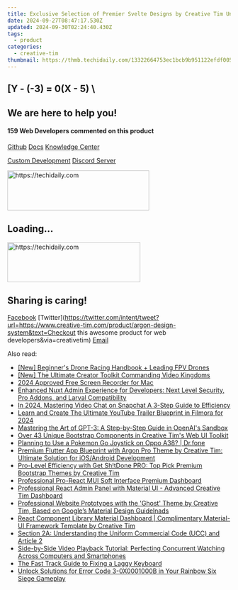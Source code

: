 ```yaml
---
title: Exclusive Selection of Premier Svelte Designs by Creative Tim Unveiled
date: 2024-09-27T08:47:17.530Z
updated: 2024-09-30T02:24:40.430Z
tags:
  - product
categories:
  - creative-tim
thumbnail: https://thmb.techidaily.com/13322664753ec1bcb9b951122efdf005d8bc61a3a13c44fac0ae0c8584b8720e.jpg
---
```


## \[Y - (-3) = 0(X - 5) \

## We are here to help you!

#### 159 Web Developers commented on this product

[Github](https://github.com/creativetimofficial/argon-design-system) [Docs](https://tools.techidaily.com/creative-tim/products/) [Knowledge Center](https://tools.techidaily.com/creative-tim/products/) 

[Custom Development](https://tools.techidaily.com/creative-tim/products/) [Discord Server](https://discord.com/invite/FhCJCaHdQa) 

<!-- affiliate ads begin -->
<a href="https://25home.pxf.io/c/5597632/2148647/16836" target="_top" id="2148647">
  <img src="//a.impactradius-go.com/display-ad/16836-2148647" border="0" alt="https://techidaily.com" width="320" height="90"/>
</a>
<img height="0" width="0" src="https://25home.pxf.io/i/5597632/2148647/16836" style="position:absolute;visibility:hidden;" border="0" />
<!-- affiliate ads end -->

## Loading...

<!-- affiliate ads begin -->
<a href="https://25home.pxf.io/c/5597632/2148644/16836" target="_top" id="2148644">
  <img src="//a.impactradius-go.com/display-ad/16836-2148644" border="0" alt="https://techidaily.com" width="300" height="90"/>
</a>
<img height="0" width="0" src="https://25home.pxf.io/i/5597632/2148644/16836" style="position:absolute;visibility:hidden;" border="0" />
<!-- affiliate ads end -->

## Sharing is caring!

[Facebook](https://www.facebook.com/sharer/sharer.php?u=https://www.creative-tim.com/product/argon-design-system?src=sdkpreparse) [Twitter](https://twitter.com/intent/tweet?url=https://www.creative-tim.com/product/argon-design-system&text=Checkout this awesome product for web developers&via=creativetim) [Email](https://tools.techidaily.com/creative-tim/products/)

<ins class="adsbygoogle"
     style="display:block"
     data-ad-format="autorelaxed"
     data-ad-client="ca-pub-7571918770474297"
     data-ad-slot="1223367746"></ins>

<ins class="adsbygoogle"
     style="display:block"
     data-ad-client="ca-pub-7571918770474297"
     data-ad-slot="8358498916"
     data-ad-format="auto"
     data-full-width-responsive="true"></ins>

<span class="atpl-alsoreadstyle">Also read:</span>
<div><ul>
<li><a href="https://extra-tips.techidaily.com/new-beginners-drone-racing-handbook-plus-leading-fpv-drones/"><u>[New] Beginner's Drone Racing Handbook + Leading FPV Drones</u></a></li>
<li><a href="https://youtube-docs.techidaily.com/he-ultimate-creator-toolkit-commanding-video-kingdoms/"><u>[New] The Ultimate Creator Toolkit Commanding Video Kingdoms</u></a></li>
<li><a href="https://screen-recording.techidaily.com/2024-approved-free-screen-recorder-for-mac/"><u>2024 Approved Free Screen Recorder for Mac</u></a></li>
<li><a href="https://fox-shield.techidaily.com/enhanced-nuxt-admin-experience-for-developers-next-level-security-pro-addons-and-larval-compatibility/"><u>Enhanced Nuxt Admin Experience for Developers: Next Level Security, Pro Addons, and Larval Compatibility</u></a></li>
<li><a href="https://snapchat-videos.techidaily.com/in-2024-mastering-video-chat-on-snapchat-a-3-step-guide-to-efficiency/"><u>In 2024, Mastering Video Chat on Snapchat A 3-Step Guide to Efficiency</u></a></li>
<li><a href="https://youtube-web.techidaily.com/-and-create-the-ultimate-youtube-trailer-blueprint-in-filmora-for-2024/"><u>Learn and Create The Ultimate YouTube Trailer Blueprint in Filmora for 2024</u></a></li>
<li><a href="https://tech-revival.techidaily.com/mastering-the-art-of-gpt-3-a-step-by-step-guide-in-openais-sandbox/"><u>Mastering the Art of GPT-3: A Step-by-Step Guide in OpenAI's Sandbox</u></a></li>
<li><a href="https://fox-shield.techidaily.com/over-43-unique-bootstrap-components-in-creative-tims-web-ui-toolkit/"><u>Over 43 Unique Bootstrap Components in Creative Tim's Web UI Toolkit</u></a></li>
<li><a href="https://android-pokemon-go.techidaily.com/planning-to-use-a-pokemon-go-joystick-on-oppo-a38-drfone-by-drfone-virtual-android/"><u>Planning to Use a Pokemon Go Joystick on Oppo A38? | Dr.fone</u></a></li>
<li><a href="https://fox-shield.techidaily.com/premium-flutter-app-blueprint-with-argon-pro-theme-by-creative-tim-ultimate-solution-for-iosandroid-development/"><u>Premium Flutter App Blueprint with Argon Pro Theme by Creative Tim: Ultimate Solution for iOS/Android Development</u></a></li>
<li><a href="https://fox-shield.techidaily.com/pro-level-efficiency-with-get-shtdone-pro-top-pick-premium-bootstrap-themes-by-creative-tim/"><u>Pro-Level Efficiency with Get Sh!tDone PRO: Top Pick Premium Bootstrap Themes by Creative Tim</u></a></li>
<li><a href="https://fox-shield.techidaily.com/professional-pro-react-mui-soft-interface-premium-dashboard/"><u>Professional Pro-React MUI Soft Interface Premium Dashboard</u></a></li>
<li><a href="https://fox-shield.techidaily.com/professional-react-admin-panel-with-material-ui-advanced-creative-tim-dashboard/"><u>Professional React Admin Panel with Material UI - Advanced Creative Tim Dashboard</u></a></li>
<li><a href="https://fox-shield.techidaily.com/professional-website-prototypes-with-the-ghost-theme-by-creative-tim-based-on-googles-material-design-guidelnads/"><u>Professional Website Prototypes with the 'Ghost' Theme by Creative Tim, Based on Google’s Material Design Guidelnads</u></a></li>
<li><a href="https://fox-shield.techidaily.com/react-component-library-material-dashboard-complimentary-material-ui-framework-template-by-creative-tim/"><u>React Component Library Material Dashboard | Complimentary Material-UI Framework Template by Creative Tim</u></a></li>
<li><a href="https://fox-shield.techidaily.com/section-2a-understanding-the-uniform-commercial-code-ucc-and-article-2/"><u>Section 2A: Understanding the Uniform Commercial Code (UCC) and Article 2</u></a></li>
<li><a href="https://solve-helper.techidaily.com/side-by-side-video-playback-tutorial-perfecting-concurrent-watching-across-computers-and-smartphones/"><u>Side-by-Side Video Playback Tutorial: Perfecting Concurrent Watching Across Computers and Smartphones</u></a></li>
<li><a href="https://win-howtos.techidaily.com/the-fast-track-guide-to-fixing-a-laggy-keyboard/"><u>The Fast Track Guide to Fixing a Laggy Keyboard</u></a></li>
<li><a href="https://win-blog.techidaily.com/unlock-solutions-for-error-code-3-0x0001000b-in-your-rainbow-six-siege-gameplay/"><u>Unlock Solutions for Error Code 3-0X0001000B in Your Rainbow Six Siege Gameplay</u></a></li>
</ul></div>

